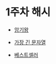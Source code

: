 # 1주차 해시

- [암기왕](https://www.acmicpc.net/problem/2776)

- [가장 긴 문자열](https://www.acmicpc.net/problem/3033)

- [베스트셀러](https://www.acmicpc.net/problem/1302)
